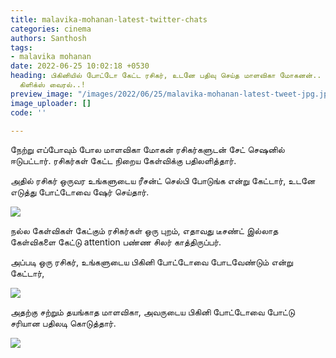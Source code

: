 ```yaml
---
title: malavika-mohanan-latest-twitter-chats
categories: cinema
authors: Santhosh
tags:
- malavika mohanan
date: 2022-06-25 10:02:18 +0530
heading: பிகினியில் போட்டோ கேட்ட ரசிகர், உடனே பதிவு செய்த மாளவிகா மோகனன்.. லேட்டஸ்ட்
  கிளிக்ஸ் வைரல்..!
preview_image: "/images/2022/06/25/malavika-mohanan-latest-tweet-jpg.jpeg"
image_uploader: []
code: ''

---
```

நேற்று எப்போவும் போல மாளவிகா மோகன் ரசிகர்களுடன் சேட் செஷனில் ஈடுபட்டார். ரசிகர்கள் கேட்ட நிறைய கேள்விக்கு பதிலளித்தார்.

அதில் ரசிகர் ஒருவர உங்களுடைய ரீசன்ட் செல்பி போடுங்க என்று கேட்டார், உடனே எடுத்து போட்டோவை ஷேர் செய்தார்.

![](/images/2022/06/25/malavika-mohanan-reply-3-jpg.jpeg)

நல்ல கேள்விகள் கேட்கும் ரசிகர்கள் ஒரு புறம், எதாவது டீசண்ட் இல்லாத கேள்விகளை கேட்டு attention பண்ண சிலர் காத்திருப்பர்.

அப்படி ஒரு ரசிகர், உங்களுடைய பிகினி போட்டோவை போடவேண்டும் என்று கேட்டார்,

![](/images/2022/06/25/malavika-mohanan-reply-1-jpg.jpeg)

அதற்கு சற்றும் தயங்காத மாளவிகா, அவருடைய பிகினி போட்டோவை போட்டு சரியான பதிலடி கொடுத்தார்.

![](/images/2022/06/25/malavika-mohanan-reply-2-jpg.jpeg)
